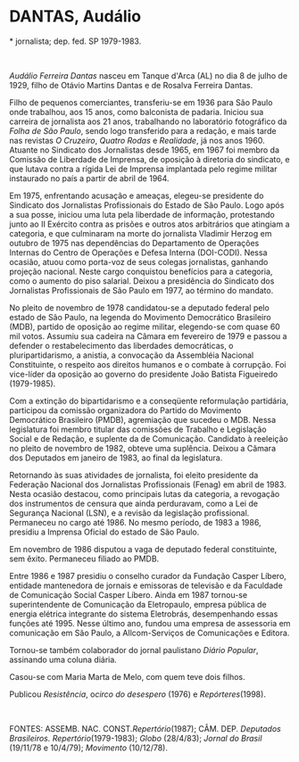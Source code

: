DANTAS, Audálio 
================

\* jornalista; dep. fed. SP 1979-1983.

 

*Audálio Ferreira Dantas* nasceu em Tanque d'Arca (AL) no dia 8 de julho
de 1929, filho de Otávio Martins Dantas e de Rosalva Ferreira Dantas.

Filho de pequenos comerciantes, transferiu-se em 1936 para São Paulo
onde trabalhou, aos 15 anos, como balconista de padaria. Iniciou sua
carreira de jornalista aos 21 anos, trabalhando no laboratório
fotográfico da *Folha de São Paulo*, sendo logo transferido para a
redação, e mais tarde nas revistas *O Cruzeiro*, *Quatro Rodas* e
*Realidade*, já nos anos 1960. Atuante no Sindicato dos Jornalistas
desde 1965, em 1967 foi membro da Comissão de Liberdade de Imprensa, de
oposição à diretoria do sindicato, e que lutava contra a rígida Lei de
Imprensa implantada pelo regime militar instaurado no país a partir de
abril de 1964.

Em 1975, enfrentando acusação e ameaças, elegeu-se presidente do
Sindicato dos Jornalistas Profissionais do Estado de São Paulo. Logo
após a sua posse, iniciou uma luta pela liberdade de informação,
protestando junto ao II Exército contra as prisões e outros atos
arbitrários que atingiam a categoria, e que culminaram na morte do
jornalista Vladimir Herzog em outubro de 1975 nas dependências do
Departamento de Operações Internas do Centro de Operações e Defesa
Interna (DOI-CODI). Nessa ocasião, atuou como porta-voz de seus colegas
jornalistas, ganhando projeção nacional. Neste cargo conquistou
benefícios para a categoria, como o aumento do piso salarial. Deixou a
presidência do Sindicato dos Jornalistas Profissionais de São Paulo em
1977, ao término do mandato.

No pleito de novembro de 1978 candidatou-se a deputado federal pelo
estado de São Paulo, na legenda do Movimento Democrático Brasileiro
(MDB), partido de oposição ao regime militar, elegendo-se com quase 60
mil votos. Assumiu sua cadeira na Câmara em fevereiro de 1979 e passou a
defender o restabelecimento das liberdades democráticas, o
pluripartidarismo, a anistia, a convocação da Assembléia Nacional
Constituinte, o respeito aos direitos humanos e o combate à corrupção.
Foi vice-líder da oposição ao governo do presidente João Batista
Figueiredo (1979-1985).

Com a extinção do bipartidarismo e a conseqüente reformulação
partidária, participou da comissão organizadora do Partido do Movimento
Democrático Brasileiro (PMDB), agremiação que sucedeu o MDB. Nessa
legislatura foi membro titular das comissões de Trabalho e Legislação
Social e de Redação, e suplente da de Comunicação. Candidato à reeleição
no pleito de novembro de 1982, obteve uma suplência. Deixou a Câmara dos
Deputados em janeiro de 1983, ao final da legislatura.

Retornando às suas atividades de jornalista, foi eleito presidente da
Federação Nacional dos Jornalistas Profissionais (Fenag) em abril de
1983. Nesta ocasião destacou, como principais lutas da categoria, a
revogação dos instrumentos de censura que ainda perduravam, como a Lei
de Segurança Nacional (LSN), e a revisão da legislação profissional.
Permaneceu no cargo até 1986. No mesmo período, de 1983 a 1986, presidiu
a Imprensa Oficial do estado de São Paulo.

Em novembro de 1986 disputou a vaga de deputado federal constituinte,
sem êxito. Permaneceu filiado ao PMDB.

Entre 1986 e 1987 presidiu o conselho curador da Fundação Casper Líbero,
entidade mantenedora de jornais e emissoras de televisão e da Faculdade
de Comunicação Social Casper Líbero. Ainda em 1987 tornou-se
superintendente de Comunicação da Eletropaulo, empresa pública de
energia elétrica integrante do sistema Eletrobrás, desempenhando essas
funções até 1995. Nesse último ano, fundou uma empresa de assessoria em
comunicação em São Paulo, a Allcom-Serviços de Comunicações e Editora.

Tornou-se também colaborador do jornal paulistano *Diário Popular*,
assinando uma coluna diária.

Casou-se com Maria Marta de Melo, com quem teve dois filhos.

Publicou *Resistência*, o*circo do desespero* (1976) e
*Repórteres*(1998).

 

FONTES: ASSEMB. NAC. CONST.*Repertório*(1987); CÂM. DEP. *Deputados
Brasileiros. Repertório*(1979-1983); *Globo* (28/4/83); *Jornal do
Brasil* (19/11/78 e 10/4/79); *Movimento* (10/12/78).
